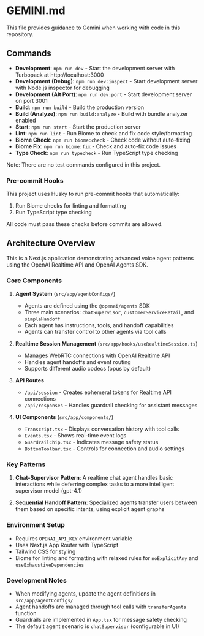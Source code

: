 # GEMINI.md

This file provides guidance to Gemini when working with code in this repository.

## Commands

- **Development**: `npm run dev` - Start the development server with Turbopack at http://localhost:3000
- **Development (Debug)**: `npm run dev:inspect` - Start development server with Node.js inspector for debugging
- **Development (Alt Port)**: `npm run dev:port` - Start development server on port 3001
- **Build**: `npm run build` - Build the production version
- **Build (Analyze)**: `npm run build:analyze` - Build with bundle analyzer enabled
- **Start**: `npm run start` - Start the production server
- **Lint**: `npm run lint` - Run Biome to check and fix code style/formatting
- **Biome Check**: `npm run biome:check` - Check code without auto-fixing
- **Biome Fix**: `npm run biome:fix` - Check and auto-fix code issues
- **Type Check**: `npm run typecheck` - Run TypeScript type checking

Note: There are no test commands configured in this project.

### Pre-commit Hooks

This project uses Husky to run pre-commit hooks that automatically:
1. Run Biome checks for linting and formatting
2. Run TypeScript type checking

All code must pass these checks before commits are allowed.

## Architecture Overview

This is a Next.js application demonstrating advanced voice agent patterns using the OpenAI Realtime API and OpenAI Agents SDK.

### Core Components

1. **Agent System** (`src/app/agentConfigs/`)
   - Agents are defined using the `@openai/agents` SDK
   - Three main scenarios: `chatSupervisor`, `customerServiceRetail`, and `simpleHandoff`
   - Each agent has instructions, tools, and handoff capabilities
   - Agents can transfer control to other agents via tool calls

2. **Realtime Session Management** (`src/app/hooks/useRealtimeSession.ts`)
   - Manages WebRTC connections with OpenAI Realtime API
   - Handles agent handoffs and event routing
   - Supports different audio codecs (opus by default)

3. **API Routes**
   - `/api/session` - Creates ephemeral tokens for Realtime API connections
   - `/api/responses` - Handles guardrail checking for assistant messages

4. **UI Components** (`src/app/components/`)
   - `Transcript.tsx` - Displays conversation history with tool calls
   - `Events.tsx` - Shows real-time event logs
   - `GuardrailChip.tsx` - Indicates message safety status
   - `BottomToolbar.tsx` - Controls for connection and audio settings

### Key Patterns

1. **Chat-Supervisor Pattern**: A realtime chat agent handles basic interactions while deferring complex tasks to a more intelligent supervisor model (gpt-4.1)

2. **Sequential Handoff Pattern**: Specialized agents transfer users between them based on specific intents, using explicit agent graphs

### Environment Setup

- Requires `OPENAI_API_KEY` environment variable
- Uses Next.js App Router with TypeScript
- Tailwind CSS for styling
- Biome for linting and formatting with relaxed rules for `noExplicitAny` and `useExhaustiveDependencies`

### Development Notes

- When modifying agents, update the agent definitions in `src/app/agentConfigs/`
- Agent handoffs are managed through tool calls with `transferAgents` function
- Guardrails are implemented in `App.tsx` for message safety checking
- The default agent scenario is `chatSupervisor` (configurable in UI)